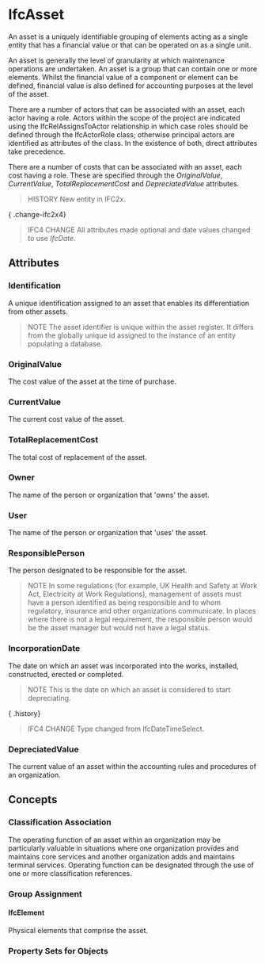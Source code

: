 # IfcAsset

An asset is a uniquely identifiable grouping of elements acting as a single entity that has a financial value or that can be operated on as a single unit.

An asset is generally the level of granularity at which maintenance operations are undertaken. An asset is a group that can contain one or more elements. Whilst the financial value of a component or element can be defined, financial value is also defined for accounting purposes at the level of the asset.

There are a number of actors that can be associated with an asset, each actor having a role. Actors within the scope of the project are indicated using the IfcRelAssignsToActor relationship in which case roles should be defined through the IfcActorRole class; otherwise principal actors are identified as attributes of the class. In the existence of both, direct attributes take precedence.

There are a number of costs that can be associated with an asset, each cost having a role. These are specified through the _OriginalValue_, _CurrentValue_, _TotalReplacementCost_ and _DepreciatedValue_ attributes.

> HISTORY New entity in IFC2x.

{ .change-ifc2x4}
> IFC4 CHANGE All attributes made optional and date values changed to use _IfcDate_.

## Attributes

### Identification
A unique identification assigned to an asset that enables its differentiation from other assets.
> NOTE The asset identifier is unique within the asset register. It differs from the globally unique id assigned to the instance of an entity populating a database.

### OriginalValue
The cost value of the asset at the time of purchase.

### CurrentValue
The current cost value of the asset.

### TotalReplacementCost
The total cost of replacement of the asset.

### Owner
The name of the person or organization that 'owns' the asset.

### User
The name of the person or organization that 'uses' the asset.

### ResponsiblePerson
The person designated to be responsible for the asset.
> NOTE In some regulations (for example, UK Health and Safety at Work Act, Electricity at Work Regulations), management of assets must have a person identified as being responsible and to whom regulatory, insurance and other organizations communicate. In places where there is not a legal requirement, the responsible person would be the asset manager but would not have a legal status.

### IncorporationDate
The date on which an asset was incorporated into the works, installed, constructed, erected or completed.
> NOTE This is the date on which an asset is considered to start depreciating.

{ .history}
> IFC4 CHANGE Type changed from IfcDateTimeSelect.

### DepreciatedValue
The current value of an asset within the accounting rules and procedures of an organization.

## Concepts

### Classification Association

The operating function of an asset within an organization may be particularly valuable in situations where one organization provides and maintains core services and another organization adds and maintains terminal services. Operating function can be designated through the use of one or more classification references.

### Group Assignment



#### IfcElement

Physical elements that comprise the asset.

### Property Sets for Objects



